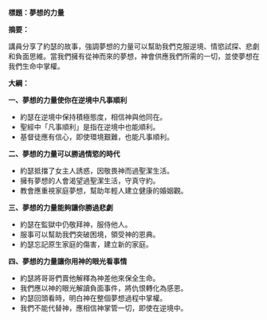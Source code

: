 **標題：夢想的力量**

**摘要：**

講員分享了約瑟的故事，強調夢想的力量可以幫助我們克服逆境、情慾試探、悲劇和負面思維。當我們擁有從神而來的夢想，神會供應我們所需的一切，並使夢想在我們生命中掌權。

**大綱：**

**一、夢想的力量使你在逆境中凡事順利**
* 約瑟在逆境中保持積極態度，相信神與他同在。
* 聖經中「凡事順利」是指在逆境中也能順利。
* 基督徒應有信心，即使環境艱難，也能凡事順利。

**二、夢想的力量可以勝過情慾的時代**
* 約瑟抵擋了女主人誘惑，因敬畏神而過聖潔生活。
* 擁有夢想的人會渴望過聖潔生活，守真守約。
* 教會應重視家庭夢想，幫助年輕人建立健康的婚姻觀。

**三、夢想的力量能夠讓你勝過悲劇**
* 約瑟在監獄中仍敬拜神，服侍他人。
* 服事可以幫助我們突破困境，領受神的恩典。
* 約瑟忘記原生家庭的傷害，建立新的家庭。

**四、夢想的力量讓你用神的眼光看事情**
* 約瑟將哥哥們賣他解釋為神差他來保全生命。
* 我們應以神的眼光解讀負面事件，將仇恨轉化為感恩。
* 約瑟回頭看時，明白神在整個夢想過程中掌權。
* 我們不能代替神，應相信神掌管一切，即使在逆境中。